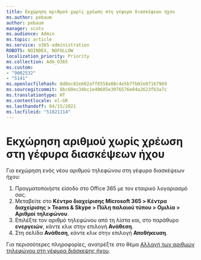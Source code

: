```yaml
---
title: Εκχώρηση αριθμού χωρίς χρέωση στη γέφυρα διασκέψεων ήχου
ms.author: pebaum
author: pebaum
manager: scotv
ms.audience: Admin
ms.topic: article
ms.service: o365-administration
ROBOTS: NOINDEX, NOFOLLOW
localization_priority: Priority
ms.collection: Adm_O365
ms.custom:
- "9002532"
- "5141"
ms.openlocfilehash: 8d0ec82e602aff6558a08c4e5b7fb02e07167969
ms.sourcegitcommit: 8bc60ec34bc1e40685e3976576e04a2623f63a7c
ms.translationtype: HT
ms.contentlocale: el-GR
ms.lasthandoff: 04/15/2021
ms.locfileid: "51821114"
---
```

# <a name="assign-a-toll-free-number-to-your-audio-conferencing-bridge"></a>Εκχώρηση αριθμού χωρίς χρέωση στη γέφυρα διασκέψεων ήχου

Για εκχώρηση ενός νέου αριθμού τηλεφώνου στη γέφυρα διασκέψεων ήχου:

1. Πραγματοποιήστε είσοδο στο Office 365 με τον εταιρικό λογαριασμό σας.
2. Μεταβείτε στο **Κέντρο διαχείρισης Microsoft 365 > Κέντρα διαχείρισης > Teams & Skype > Πύλη παλαιού τύπου > Ομιλία > Αριθμοί τηλεφώνου**.
3. Επιλέξτε τον αριθμό τηλεφώνου από τη λίστα και, στο παράθυρο **ενεργειών**, κάντε κλικ στην επιλογή **Ανάθεση**.
4. Στη σελίδα **Ανάθεση**, κάντε κλικ στην επιλογή **Αποθήκευση**.

Για περισσότερες πληροφορίες, ανατρέξτε στο θέμα [Αλλαγή των αριθμών τηλεφώνου στη γέφυρα διάσκεψης ήχου](https://docs.microsoft.com/MicrosoftTeams/change-the-phone-numbers-on-your-audio-conferencing-bridge).
